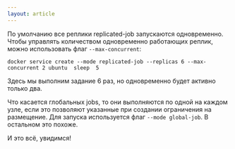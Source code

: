 ```yaml
---
layout: article
---
```


По умолчанию все реплики replicated-job запускаются одновременно. Чтобы управлять количеством одновременно работающих реплик, можно использовать флаг `--max-concurrent`:

```
docker service create --mode replicated-job --replicas 6 --max-concurrent 2 ubuntu  sleep  5
```

Здесь мы выполним задание 6 раз, но одновременно будет активно только два.

Что касается глобальных jobs, то они выполняются по одной на каждом узле, если это позволяют указанные при создании ограничения на размещение. Для запуска используется флаг `--mode global-job`. В остальном это похоже.

И это всё, увидимся!
